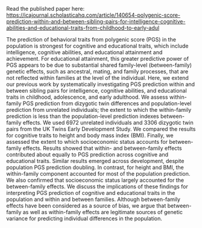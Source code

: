 Read the published paper here: https://icajournal.scholasticahq.com/article/140654-polygenic-score-prediction-within-and-between-sibling-pairs-for-intelligence-cognitive-abilities-and-educational-traits-from-childhood-to-early-adul

The prediction of behavioral traits from polygenic score (PGS) in the population is strongest for cognitive and educational traits, which include intelligence, cognitive abilities, and educational attainment and achievement. For educational attainment, this greater predictive power of PGS appears to be due to substantial shared family-level (between-family) genetic effects, such as ancestral, mating, and family processes, that are not reflected within families at the level of the individual. 
Here, we extend our previous work by systematically investigating PGS prediction within and between sibling pairs for intelligence, cognitive abilities, and educational traits in childhood, adolescence, and early adulthood. We assess within-family PGS prediction from dizygotic twin differences and population-level prediction from unrelated individuals; the extent to which the within-family prediction is less than the population-level prediction indexes between-family effects. We used 6972 unrelated individuals and 3306 dizygotic twin pairs from the UK Twins Early Development Study. We compared the results for cognitive traits to height and body mass index (BMI). Finally, we assessed the extent to which socioeconomic status accounts for between-family effects. 
Results showed that within- and between-family effects contributed about equally to PGS prediction across cognitive and educational traits. Similar results emerged across development, despite population PGS prediction doubling. In contrast, for height and BMI, the within-family component accounted for most of the population prediction. We also confirmed that socioeconomic status largely accounted for the between-family effects.
We discuss the implications of these findings for interpreting PGS prediction of cognitive and educational traits in the population and within and between families. Although between-family effects have been considered as a source of bias, we argue that between-family as well as within-family effects are legitimate sources of genetic variance for predicting individual differences in the population.
